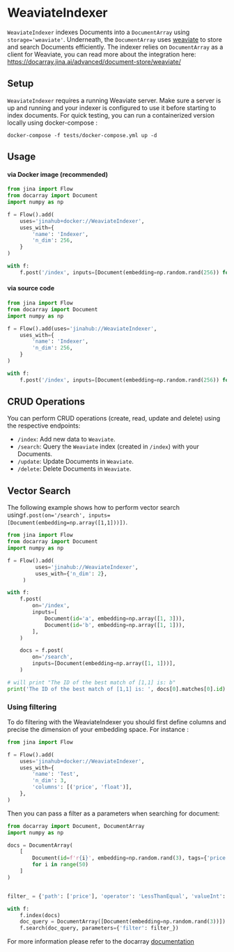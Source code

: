 # WeaviateIndexer

`WeaviateIndexer` indexes Documents into a `DocumentArray`  using `storage='weaviate'`. Underneath, the `DocumentArray`  uses 
 [weaviate](https://github.com/semi-technologies/weaviate) to store and search Documents efficiently. 
The indexer relies on `DocumentArray` as a client for Weaviate, you can read more about the integration here: 
https://docarray.jina.ai/advanced/document-store/weaviate/

## Setup
`WeaviateIndexer` requires a running Weaviate server. Make sure a server is up and running and your indexer is configured 
to use it before starting to index documents. For quick testing, you can run a containerized version locally using 
docker-compose :

```shell
docker-compose -f tests/docker-compose.yml up -d
```

## Usage

#### via Docker image (recommended)

```python
from jina import Flow
from docarray import Document
import numpy as np

f = Flow().add(
    uses='jinahub+docker://WeaviateIndexer',
    uses_with={
        'name': 'Indexer',
        'n_dim': 256,
    }
)

with f:
    f.post('/index', inputs=[Document(embedding=np.random.rand(256)) for _ in range(3)])
```

#### via source code

```python
from jina import Flow
from docarray import Document
import numpy as np

f = Flow().add(uses='jinahub://WeaviateIndexer',
    uses_with={
        'name': 'Indexer',
        'n_dim': 256,
    }
)

with f:
    f.post('/index', inputs=[Document(embedding=np.random.rand(256)) for _ in range(3)])
```



## CRUD Operations

You can perform CRUD operations (create, read, update and delete) using the respective endpoints:

- `/index`: Add new data to `Weaviate`. 
- `/search`: Query the `Weaviate` index (created in `/index`) with your Documents.
- `/update`: Update Documents in `Weaviate`.
- `/delete`: Delete Documents in `Weaviate`.


## Vector Search

The following example shows how to perform vector search using`f.post(on='/search', inputs=[Document(embedding=np.array([1,1]))])`.


```python
from jina import Flow
from docarray import Document
import numpy as np

f = Flow().add(
         uses='jinahub://WeaviateIndexer',
         uses_with={'n_dim': 2},
     )

with f:
    f.post(
        on='/index',
        inputs=[
            Document(id='a', embedding=np.array([1, 3])),
            Document(id='b', embedding=np.array([1, 1])),
        ],
    )

    docs = f.post(
        on='/search',
        inputs=[Document(embedding=np.array([1, 1]))],
    )

# will print "The ID of the best match of [1,1] is: b"
print('The ID of the best match of [1,1] is: ', docs[0].matches[0].id)
```


### Using filtering
To do filtering with the WeaviateIndexer you should first define columns and precise the dimension of your embedding space.
For instance :


```python
from jina import Flow

f = Flow().add(
    uses='jinahub+docker://WeaviateIndexer',
    uses_with={
        'name': 'Test',
        'n_dim': 3,
        'columns': [('price', 'float')],
    },
)

```

Then you can pass a filter as a parameters when searching for document:
```python
from docarray import Document, DocumentArray
import numpy as np

docs = DocumentArray(
    [
        Document(id=f'r{i}', embedding=np.random.rand(3), tags={'price': i})
        for i in range(50)
    ]
)


filter_ = {'path': ['price'], 'operator': 'LessThanEqual', 'valueInt': 30}

with f:
    f.index(docs)
    doc_query = DocumentArray([Document(embedding=np.random.rand(3))])
    f.search(doc_query, parameters={'filter': filter_})
```

For more information please refer to the docarray [documentation](https://docarray.jina.ai/advanced/document-store/weaviate/#vector-search-with-filter)